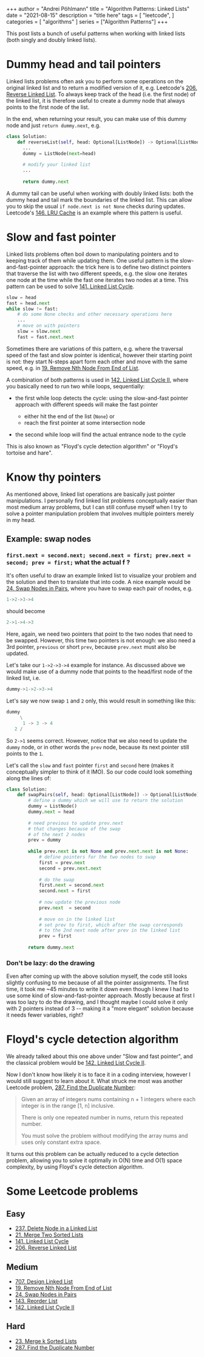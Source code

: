 +++ author = "Andrei Pöhlmann"
title = "Algorithm Patterns: Linked Lists"
date = "2021-08-15"
description = "title here"
tags = [
"leetcode",
]
categories = [
"algorithms"
]
series = ["Algorithm Patterns"]
+++

This post lists a bunch of useful patterns when working with linked lists (both singly and doubly linked lists).


# Dummy head and tail pointers

Linked lists problems often ask you to perform some operations on the original linked list and to return
a modified version of it, e.g. Leetcode's [206. Reverse Linked List](https://leetcode.com/problems/reverse-linked-list/).
To always keep track of the head (i.e. the first node) of the linked list, it is therefore useful to create a dummy 
node that always points to the first node of the list. 

In the end, when returning your result, you can
make use of this dummy node and just `return dummy.next`, e.g.

```python
class Solution:
    def reverseList(self, head: Optional[ListNode]) -> Optional[ListNode]:
      ...
      dummy = ListNode(next=head)
      
      # modify your linked list
      ...
      
      return dummy.next
```

A dummy tail can be useful when working with doubly linked lists: both the dummy head and tail mark the
boundaries of the linked list. This can allow you to skip the usual `if node.next is not None` checks during updates. 
Leetcode's [146. LRU Cache](https://leetcode.com/problems/lru-cache/) is an example where this pattern is useful. 

# Slow and fast pointer

Linked lists problems often boil down to manipulating pointers and to keeping track of them while updating them. One 
useful pattern is the slow-and-fast-pointer approach: the trick here is to define two distinct pointers that
traverse the list with two different speeds, e.g. the slow one iterates one node at the time while the fast
one iterates two nodes at a time. This pattern can be used to solve 
[141. Linked List Cycle](https://leetcode.com/problems/linked-list-cycle/). 

```Python
slow = head
fast = head.next
while slow != fast:
    # do some None checks and other necessary operations here
    ...
    # move on with pointers
    slow = slow.next
    fast = fast.next.next

```

Sometimes there are variations of this pattern, e.g. where the traversal speed of the fast and slow pointer 
is identical, however their starting point is not: they start N-steps apart form each other and move with the 
same speed, e.g. in [19. Remove Nth Node From End of List](https://leetcode.com/problems/remove-nth-node-from-end-of-list/). 

A combination of both patterns is used in [142. Linked List Cycle II](https://leetcode.com/problems/linked-list-cycle-ii/), 
where you basically need to run two while loops, sequentially: 

* the first while loop detects the cycle: using the slow-and-fast pointer approach with different speeds will make the 
fast pointer 
  * either hit the end of the list (`None`) or
  * reach the first pointer at some intersection node
    
* the second while loop will find the actual entrance node to the cycle

This is also known as "Floyd's cycle detection algorithm" or "Floyd's tortoise and hare".

# Know thy pointers 

As mentioned above, linked list operations are basically just pointer manipulations. I personally find linked list 
problems conceptually easier than most medium array problems, but I can still confuse myself when I try to solve a pointer
manipulation problem that involves multiple pointers merely in my head. 

## Example: swap nodes
### `first.next = second.next; second.next = first; prev.next = second; prev = first;` what the actual f ?

It's often useful to draw an example linked list
to visualize your problem and the solution and then to translate that into code. A nice example would be 
[24. Swap Nodes in Pairs](https://leetcode.com/problems/swap-nodes-in-pairs/), where you have to swap each pair of nodes, 
e.g. 

```Python
1->2->3->4
``` 
should become

```Python
2->1->4->3
```

Here, again, we need two pointers that point to the two nodes that need to be swapped. However, this time two pointers 
is not enough: we also need a 3rd pointer, `previous` or short `prev`, because `prev.next` must also be updated. 

Let's take our `1->2->3->4` example for instance. As discussed above we would make use of
a dummy node that points to the head/first node of the linked list, i.e. 

```Python
dummy->1->2->3->4
``` 

Let's say we now swap `1` and `2` only, this would result in something like this:

```Python
dummy
     \
      1 -> 3 -> 4
   2 /
```
So `2->1` seems correct. However, notice that we also need to update the `dummy` node, or in other words the `prev` node,
because its next pointer still points to the `1`. 

Let's call the `slow` and `fast` pointer `first` and `second` here (makes it conceptually simpler to think of it IMO). 
So our code could look something along the lines of:

```Python
class Solution:
    def swapPairs(self, head: Optional[ListNode]) -> Optional[ListNode]:
        # define a dummy which we will use to return the solution
        dummy = ListNode()
        dummy.next = head
        
        # need previous to update prev.next
        # that changes because of the swap
        # of the next 2 nodes
        prev = dummy
        
        while prev.next is not None and prev.next.next is not None:
            # define pointers for the two nodes to swap
            first = prev.next
            second = prev.next.next
            
            # do the swap
            first.next = second.next
            second.next = first
            
            # now update the previous node
            prev.next  = second
            
            # move on in the linked list
            # set prev to first, which after the swap corresponds
            # to the 2nd next node after prev in the linked list 
            prev = first
            
        return dummy.next
```
### Don't be lazy: do the drawing

Even after coming up with the above solution myself, the code still looks slightly confusing to me because of all 
the pointer assignments. The first time, it took me ~45 minutes to write it down even though I knew I had to
use some kind of slow-and-fast-pointer approach. Mostly because at first I was too lazy to do the drawing, 
and I thought maybe I could solve it only with 2 pointers instead of 3 -- making it a "more elegant" solution
because it needs fewer variables, right?

#  Floyd's cycle detection algorithm

We already talked about this one above under "Slow and fast pointer", and the classical problem would be 
[142. Linked List Cycle II](https://leetcode.com/problems/linked-list-cycle-ii/).

Now I don't know how likely it is to face it in a coding interview, however I would still suggest to learn about it. What 
struck me most was another Leetcode problem, [287. Find the Duplicate Number](https://leetcode.com/problems/find-the-duplicate-number/):


> Given an array of integers nums containing n + 1 integers where each integer is in the range [1, n] inclusive. 
> 
> There is only one repeated number in nums, return this repeated number.
> 
> You must solve the problem without modifying the array nums and uses only constant extra space.

It turns out this problem can be actually reduced to a cycle detection problem, allowing you to solve it optimally in 
O(N) time and O(1) space complexity, by using Floyd's cycle detection algorithm.


# Some Leetcode problems

## Easy
* [237. Delete Node in a Linked List](https://leetcode.com/problems/delete-node-in-a-linked-list/)
* [21. Merge Two Sorted Lists](https://leetcode.com/problems/merge-two-sorted-lists/)
* [141. Linked List Cycle](https://leetcode.com/problems/linked-list-cycle/)
* [206. Reverse Linked List](https://leetcode.com/problems/reverse-linked-list/)
## Medium
* [707. Design Linked List](https://leetcode.com/problems/design-linked-list/)
* [19. Remove Nth Node From End of List](https://leetcode.com/problems/remove-nth-node-from-end-of-list/)
* [24. Swap Nodes in Pairs](https://leetcode.com/problems/swap-nodes-in-pairs/)
* [143. Reorder List](https://leetcode.com/problems/reorder-list/)  
* [142. Linked List Cycle II](https://leetcode.com/problems/linked-list-cycle-ii/)
## Hard
* [23. Merge k Sorted Lists](https://leetcode.com/problemset/all/?page=1&search=linked+lists)
* [287. Find the Duplicate Number](https://leetcode.com/problems/find-the-duplicate-number/)
